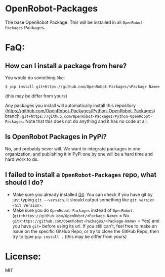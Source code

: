 # OpenRobot-Packages
The base OpenRobot Package. This will be installed in all `OpenRobot-Packages` Packages.

# FaQ:
## How can I install a package from here?
You would do something like:
```
$ pip install git+https://github.com/OpenRobot-Packages/<Package Name>
```
(this may be differ from yours)

Any packages you install will automatically install this repository (https://github.com/OpenRobot-Packages/Python-OpenRobot-Packages) branch, `git+https://github.com/OpenRobot-Packages/Python-OpenRobot-Packages`. Note that this does not do anything and it has no code at all.

## Is OpenRobot Packages in PyPi?
No, and probably never will. We want to integrate packages in one organization, and publishing it in PyPi one by one will be a hard time and hard work to do.

## I failed to install a `OpenRobot-Packages` repo, what should I do?
- Make sure you already installed [Git](https://git-scm.com). You can check if you have git by just typing `git --version`. It should output something like `git version <Git Version>`.
- Make sure you do `OpenRobot-Packages` instead of `OpenRobot`. (`git+https://github.com/OpenRobot/<Package-Name>` = No. `git+https://github.com/OpenRobot-Packages/<Package-Name>` = Yes) and you have `git+` before using its url. If you still can't, feel free to make an Issue on the specific GitHub Repo, or try to clone the GitHub Repo, then try to type `pip install .` (this may be differ from yours)

# License:
MIT
